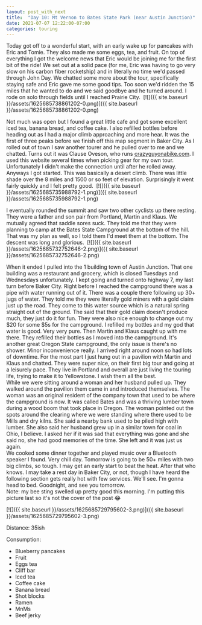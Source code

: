 ```yaml
---
layout: post_with_next
title:  "Day 10: Mt Vernon to Bates State Park (near Austin Junction)"
date: 2021-07-07 12:22:00-07:00
categories: touring
---
```

Today got off to a wonderful start, with an early wake up for pancakes with Eric and Tomie. They also made me some eggs, tea, and fruit. On top of everything I got the welcome news that Eric would be joining me for the first bit of the ride! We set out at a solid pace (for me, Eric was having to go very slow on his carbon fiber rocketship) and in literally no time we'd passed through John Day. We chatted some more about the tour, specifically staying safe and Eric gave me some good tips. Too soon we'd ridden the 15 miles that he wanted to do and we said goodbye and he turned around. I rode on solo through fields until I reached Prairie City. 
[![]({{ site.baseurl }}/assets/1625685738861202-0.png)]({{ site.baseurl }}/assets/1625685738861202-0.png)
  
Not much was open but I found a great little cafe and got some excellent iced tea, banana bread, and coffee cake. I also refilled bottles before heading out as I had a major climb approaching and more hear. It was the first of three peaks before we finish off this map segment in Baker City. As I rolled out of town I saw another tourer and he pulled over to me and we chatted. Turns out it was Clause Oveson, who runs [crazyguyonabike.com](http://crazyguyonabike.com). I used this website several times when picking gear for my own tour. Unfortunately I didn't make the connection until after he rolled away. Anyways I got started. This was basically a desert climb. There was little shade over the 8 miles and 1500 or so feet of elevation. Surprisingly it went fairly quickly and I felt pretty good. 
[![]({{ site.baseurl }}/assets/1625685735988792-1.png)]({{ site.baseurl }}/assets/1625685735988792-1.png)
  
I eventually rounded the summit and saw two other cyclists up there resting. They were a father and son pair from Portland, Martin and Klaus. We mutually agreed that saddle sores suck. They told me that they were planning to camp at the Bates State Campground at the bottom of the hill. That was my plan as well, so I told them I'd meet them at the bottom. The descent was long and glorious. 
[![]({{ site.baseurl }}/assets/1625685732752646-2.png)]({{ site.baseurl }}/assets/1625685732752646-2.png)
  
When it ended I pulled into the 1 building town of Austin Junction. That one building was a restaurant and grocery, which is closed Tuesdays and Wednesdays unfortunately. I kept going and turned onto highway 7, my last turn before Baker City. Right before I reached the campground there was a pipe with water running out of it. There was a couple there following up 30+ jugs of water. They told me they were literally gold miners with a gold claim just up the road. They come to this water source which is a natural spring straight out of the ground. The said that their gold claim doesn't produce much, they just do it for fun. They were also nice enough to change out my $20 for some $5s for the campground. I refilled my bottles and my god that water is good. Very very pure. Then Martin and Klaus caught up with me there. They refilled their bottles as I moved into the campground. It's another great Oregon State campground, the only issue is there's no shower. Minor inconvenience really. I arrived right around noon so had lots of downtime. For the most part I just hung out in a pavilion with Martin and Klaus and chatted. They were super nice, on their first big tour and going at a leisurely pace. They live in Portland and overall are just living the touring life, trying to make it to Yellowstone. I wish them all the best.   
While we were sitting around a woman and her husband pulled up. They walked around the pavilion them came in and introduced themselves. The woman was an original resident of the company town that used to be where the campground is now. It was called Bates and was a thriving lumber town during a wood boom that took place in Oregon. The woman pointed out the spots around the clearing where we were standing where there used to be Mills and dry kilns. She said a nearby bank used to be piled high with lumber. She also said her husband grew up in a similar town for coal in Ohio, I believe. I asked her if it was sad that everything was gone and she said no, she had good memories of the time. She left and it was just us again.   
We cooked some dinner together and played music over a Bluetooth speaker I found. Very chill day. Tomorrow is going to be 50+ miles with two big climbs, so tough. I may get an early start to beat the heat. After that who knows. I may take a rest day in Baker City, or not, though I have heard the following section gets really hot with few services. We'll see. I'm gonna head to bed. Goodnight, and see you tomorrow.  
Note: my bee sting swelled up pretty good this morning. I'm putting this picture last so it's not the cover of the post 😂  

[![]({{ site.baseurl }}/assets/1625685729795602-3.png)]({{ site.baseurl }}/assets/1625685729795602-3.png)
  
Distance: 35ish

Consumption:
* Blueberry pancakes
* Fruit
* Eggs tea
* Cliff bar
* Iced tea
* Coffee cake
* Banana bread
* Shot blocks
* Ramen
* MnMs
* Beef jerky
